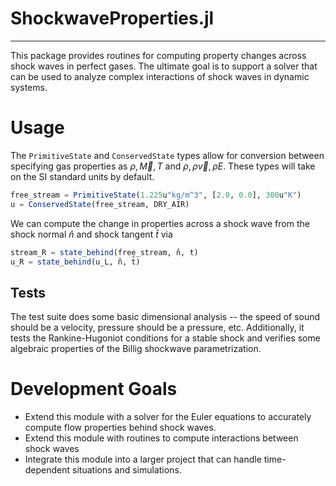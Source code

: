 # ShockwaveProperties.jl

---

This package provides routines for computing property changes across shock waves in perfect gases. The ultimate goal is to support a solver that can be used to analyze complex interactions of shock waves in dynamic systems.

# Usage

The `PrimitiveState` and `ConservedState` types allow for conversion between specifying gas properties as $\rho, \vec M, T$ and $\rho, \rho \vec v,\rho E$. These types will take on the SI standard units by default. 

```julia
free_stream = PrimitiveState(1.225u"kg/m^3", [2.0, 0.0], 300u"K")
u = ConservedState(free_stream, DRY_AIR)
```

We can compute the change in properties across a shock wave from the shock normal $\hat n$ and shock tangent $\hat t$ via

```julia
stream_R = state_behind(free_stream, n̂, t̂)
u_R = state_behind(u_L, n̂, t̂)
```

## Tests
The test suite does some basic dimensional analysis -- the speed of sound should be a velocity, pressure should be a pressure, etc. Additionally, it tests the Rankine-Hugoniot conditions for a stable shock and verifies some algebraic properties of the Billig shockwave parametrization.

# Development Goals

- Extend this module with a solver for the Euler equations to accurately compute flow properties behind shock waves.
- Extend this module with routines to compute interactions between shock waves
- Integrate this module into a larger project that can handle time-dependent situations and simulations.


